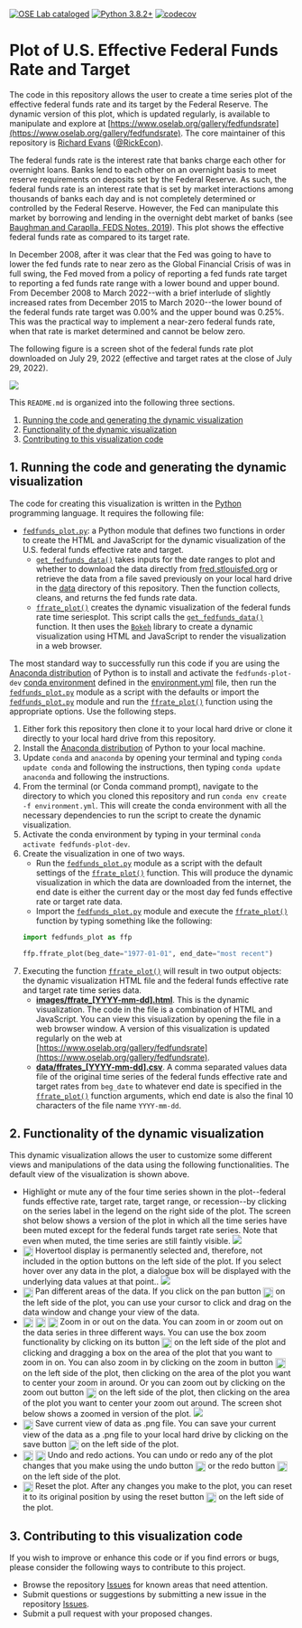 [![OSE Lab cataloged](https://img.shields.io/badge/OSE%20Lab-catalogued-critical)](https://www.oselab.org/gallery)
[![Python 3.8.2+](https://img.shields.io/badge/python-3.8.2%2B-blue.svg)](https://www.python.org/downloads/release/python-382/)
[![codecov](https://codecov.io/gh/OpenSourceEcon/FedFundsPlot/branch/master/graph/badge.svg)](https://codecov.io/gh/OpenSourceEcon/FedFundsPlot)

# Plot of U.S. Effective Federal Funds Rate and Target
The code in this repository allows the user to create a time series plot of the effective federal funds rate and its target by the Federal Reserve. The dynamic version of this plot, which is updated regularly, is available to manipulate and explore at [https://www.oselab.org/gallery/fedfundsrate](https://www.oselab.org/gallery/fedfundsrate). The core maintainer of this repository is [Richard Evans](https://sites.google.com/site/rickecon/) ([@RickEcon](https://github.com/rickecon)).

The federal funds rate is the interest rate that banks charge each other for overnight loans. Banks lend to each other on an overnight basis to meet reserve requirements on deposits set by the Federal Reserve. As such, the federal funds rate is an interest rate that is set by market interactions among thousands of banks each day and is not completely determined or controlled by the Federal Reserve. However, the Fed can manipulate this market by borrowing and lending in the overnight debt market of banks (see [Baughman and Caraplla, FEDS Notes, 2019](https://www.federalreserve.gov/econres/notes/feds-notes/federal-funds-rate-control-with-voluntary-reserve-targets-20190826.htm)). This plot shows the effective federal funds rate as compared to its target rate.

In December 2008, after it was clear that the Fed was going to have to lower the fed funds rate to near zero as the Global Financial Crisis of was in full swing, the Fed moved from a policy of reporting a fed funds rate target to reporting a fed funds rate range with a lower bound and upper bound. From December 2008 to March 2022--with a brief interlude of slightly increased rates from December 2015 to March 2020--the lower bound of the federal funds rate target was 0.00% and the upper bound was 0.25%. This was the practical way to implement a near-zero federal funds rate, when that rate is market determined and cannot be below zero.

The following figure is a screen shot of the federal funds rate plot downloaded on July 29, 2022 (effective and target rates at the close of July 29, 2022).

![](readme_images/fedfunds_full.png)

This `README.md` is organized into the following three sections.
1. [Running the code and generating the dynamic visualization](README.md#1-running-the-code-and-generating-the-dynamic-visualization)
2. [Functionality of the dynamic visualization](README.md#2-functionality-of-the-dynamic-visualization)
3. [Contributing to this visualization code](README.md#3-contributing-to-this-visualization-code)

## 1. Running the code and generating the dynamic visualization
The code for creating this visualization is written in the [Python](https://www.python.org/) programming language. It requires the following file:
* [`fedfunds_plot.py`](fedfunds_plot.py): a Python module that defines two functions in order to create the HTML and JavaScript for the dynamic visualization of the U.S. federal funds effective rate and target.
    * [`get_fedfunds_data()`](fedfunds_plot.py#L28) takes inputs for the date ranges to plot and whether to download the data directly from [fred.stlouisfed.org](https://fred.stlouisfed.org/) or retrieve the data from a file saved previously on your local hard drive in the [data](data/) directory of this repository. Then the function collects, cleans, and returns the fed funds rate data.
    * [`ffrate_plot()`](fedfunds_plot.py#L114) creates the dynamic visualization of the federal funds rate time seriesplot. This script calls the [`get_fedfunds_data()`](fedfunds_plot.py#L28) function. It then uses the [`Bokeh`](https://bokeh.org/) library to create a dynamic visualization using HTML and JavaScript to render the visualization in a web browser.

The most standard way to successfully run this code if you are using the [Anaconda distribution](https://www.anaconda.com/products/individual) of Python is to install and activate the `fedfunds-plot-dev` [conda environment](https://docs.conda.io/projects/conda/en/latest/user-guide/concepts/environments.html) defined in the [environment.yml](environment.yml) file, then run the [`fedfunds_plot.py`](fedfunds_plot.py) module as a script with the defaults or import the [`fedfunds_plot.py`](fedfunds_plot.py) module and run the [`ffrate_plot()`](fedfunds_plot.py#L114) function using the appropriate options. Use the following steps.
1. Either fork this repository then clone it to your local hard drive or clone it directly to your local hard drive from this repository.
2. Install the [Anaconda distribution](https://www.anaconda.com/products/individual) of Python to your local machine.
3. Update `conda` and `anaconda` by opening your terminal and typing `conda update conda` and following the instructions, then typing `conda update anaconda` and following the instructions.
4. From the terminal (or Conda command prompt), navigate to the directory to which you cloned this repository and run `conda env create -f environment.yml`. This will create the conda environment with all the necessary dependencies to run the script to create the dynamic visualization.
5. Activate the conda environment by typing in your terminal `conda activate fedfunds-plot-dev`.
6. Create the visualization in one of two ways.
    * Run the [`fedfunds_plot.py`](fedfunds_plot.py) module as a script with the default settings of the [`ffrate_plot()`](fedfunds_plot.py#L114) function. This will produce the dynamic visualization in which the data are downloaded from the internet, the end date is either the current day or the most day fed funds effective rate or target rate data.
    * Import the  [`fedfunds_plot.py`](fedfunds_plot.py) module and execute the [`ffrate_plot()`](fedfunds_plot.py#L114) function by typing something like the following:
    ```python
    import fedfunds_plot as ffp

    ffp.ffrate_plot(beg_date="1977-01-01", end_date="most recent")
    ```
7. Executing the function [`ffrate_plot()`](fedfunds_plot.py#L114) will result in two output objects: the dynamic visualization HTML file and the federal funds effective rate and target rate time series data.
    * [**images/ffrate_[YYYY-mm-dd].html**](images/ffrate_2022-07-29.html). This is the dynamic visualization. The code in the file is a combination of HTML and JavaScript. You can view this visualization by opening the file in a web browser window. A version of this visualization is updated regularly on the web at [https://www.oselab.org/gallery/fedfundsrate](https://www.oselab.org/gallery/fedfundsrate).
    * [**data/ffrates_[YYYY-mm-dd].csv**](data/ffrates_2022-07-29.csv). A comma separated values data file of the original time series of the federal funds effective rate and target rates from `beg_date` to whatever end date is specified in the [`ffrate_plot()`](fedfunds_plot.py#L114) function arguments, which end date is also the final 10 characters of the file name `YYYY-mm-dd`.

## 2. Functionality of the dynamic visualization
This dynamic visualization allows the user to customize some different views and manipulations of the data using the following functionalities. The default view of the visualization is shown above.
* Highlight or mute any of the four time series shown in the plot--federal funds effective rate, target rate, target range, or recession--by clicking on the series label in the legend on the right side of the plot. The screen shot below shows a version of the plot in which all the time series have been muted except for the federal funds target rate series. Note that even when muted, the time series are still faintly visible.
![](readme_images/fedfunds_muted.png)
* <img src="readme_images/Hover.png" width=18 align=center> Hovertool display is permanently selected and, therefore, not included in the option buttons on the left side of the plot. If you select hover over any data in the plot, a dialogue box will be displayed with the underlying data values at that point..
![](readme_images/fedfunds_hover.png)
* <img src="readme_images/Pan.png" width=18 align=center> Pan different areas of the data. If you click on the pan button <img src="readme_images/Pan.png" width=18 align=center> on the left side of the plot, you can use your cursor to click and drag on the data window and change your view of the data.
* <img src="readme_images/BoxZoom.png" width=18 align=center> <img src="readme_images/ZoomIn.png" width=18 align=center> <img src="readme_images/ZoomOut.png" width=18 align=center> Zoom in or out on the data. You can zoom in or zoom out on the data series in three different ways. You can use the box zoom functionality by clicking on its button <img src="readme_images/BoxZoom.png" width=18 align=center> on the left side of the plot and clicking and dragging a box on the area of the plot that you want to zoom in on. You can also zoom in by clicking on the zoom in button <img src="readme_images/ZoomIn.png" width=18 align=center> on the left side of the plot, then clicking on the area of the plot you want to center your zoom in around. Or you can zoom out by clicking on the zoom out button <img src="readme_images/ZoomOut.png" width=18 align=center> on the left side of the plot, then clicking on the area of the plot you want to center your zoom out around. The screen shot below shows a zoomed in version of the plot.
![](readme_images/fedfunds_zoomin.png)
* <img src="readme_images/Save.png" width=18 align=center> Save current view of data as .png file. You can save your current view of the data as a .png file to your local hard drive by clicking on the save button <img src="readme_images/Save.png" width=18 align=center> on the left side of the plot.
* <img src="readme_images/Undo.png" width=18 align=center> <img src="readme_images/Redo.png" width=18 align=center> Undo and redo actions. You can undo or redo any of the plot changes that you make using the undo button <img src="readme_images/Undo.png" width=18 align=center> or the redo button <img src="readme_images/Redo.png" width=18 align=center> on the left side of the plot.
* <img src="readme_images/Reset.png" width=18 align=center> Reset the plot. After any changes you make to the plot, you can reset it to its original position by using the reset button <img src="readme_images/Reset.png" width=18 align=center> on the left side of the plot.

## 3. Contributing to this visualization code
If you wish to improve or enhance this code or if you find errors or bugs, please consider the following ways to contribute to this project.
* Browse the repository [Issues](https://github.com/OpenSourceEcon/FedFundsPlot/issues) for known areas that need attention.
* Submit questions or suggestions by submitting a new issue in the repository [Issues](https://github.com/OpenSourceEcon/FedFundsPlot/issues).
* Submit a pull request with your proposed changes.
